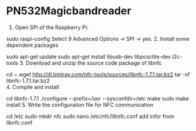 # PN532Magicbandreader

1. Open SPI of the Raspberry Pi:

sudo raspi-config
Select 9 Advanced Options -> SPI -> yes.
2. Install some dependent packages

sudo apt-get update
sudo apt-get install libusb-dev libpcsclite-dev i2c-tools
3. Download and unzip the source code package of libnfc

cd ~
wget http://dl.bintray.com/nfc-tools/sources/libnfc-1.7.1.tar.bz2
tar -xf libnfc-1.7.1.tar.bz2  
4. Compile and install

cd libnfc-1.7.1
./configure --prefix=/usr --sysconfdir=/etc
make
sudo make install 
5. Write the configuration file for NFC communication

cd /etc
sudo mkdir nfc
sudo nano /etc/nfc/libnfc.conf
add infor from libnfc.conf

